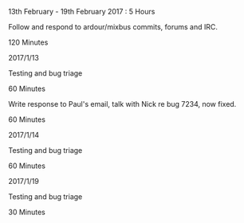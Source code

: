 13th February - 19th February 2017 : 5 Hours

Follow and respond to ardour/mixbus commits, forums and IRC.

120 Minutes

2017/1/13

Testing and bug triage

60 Minutes

Write response to Paul's email, talk with Nick re bug 7234, now fixed.

60 Minutes

2017/1/14

Testing and bug triage

60 Minutes

2017/1/19

Testing and bug triage

30 Minutes

